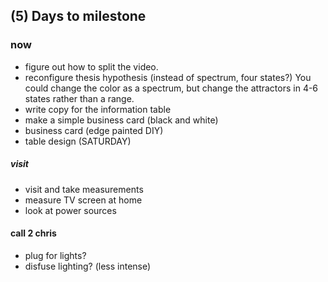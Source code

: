 ## (5) Days to milestone
### now 

- figure out how to split the video.
- reconfigure thesis hypothesis (instead of spectrum, four states?) You could change the color as a spectrum, but change the attractors in 4-6 states rather than a range.
- write copy for the information table
- make a simple business card (black and white)
- business card (edge painted DIY)
- table design (SATURDAY)

##### visit

- visit and take measurements
- measure TV screen at home
- look at power sources

#### call 2 chris

- plug for lights?
- disfuse lighting? (less intense) 


